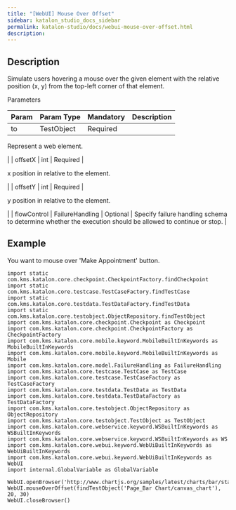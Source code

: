 ```yaml
---
title: "[WebUI] Mouse Over Offset" 
sidebar: katalon_studio_docs_sidebar
permalink: katalon-studio/docs/webui-mouse-over-offset.html 
description: 
---
```

Description
-----------

Simulate users hovering a mouse over the given element with the relative position (x, y) from the top-left corner of that element.

Parameters

| Param | Param Type | Mandatory | Description |
| --- | --- | --- | --- |
| to | TestObject | Required | 
Represent a web element.

 |
| offsetX | int | Required | 

x position in relative to the element.

 |
| offsetY | int | Required | 

y position in relative to the element.

 |
| flowControl | FailureHandling | Optional | Specify failure handling schema to determine whether the execution should be allowed to continue or stop. |

Example
-------

You want to mouse over 'Make Appointment' button.

```
import static com.kms.katalon.core.checkpoint.CheckpointFactory.findCheckpoint
import static com.kms.katalon.core.testcase.TestCaseFactory.findTestCase
import static com.kms.katalon.core.testdata.TestDataFactory.findTestData
import static com.kms.katalon.core.testobject.ObjectRepository.findTestObject
import com.kms.katalon.core.checkpoint.Checkpoint as Checkpoint
import com.kms.katalon.core.checkpoint.CheckpointFactory as CheckpointFactory
import com.kms.katalon.core.mobile.keyword.MobileBuiltInKeywords as MobileBuiltInKeywords
import com.kms.katalon.core.mobile.keyword.MobileBuiltInKeywords as Mobile
import com.kms.katalon.core.model.FailureHandling as FailureHandling
import com.kms.katalon.core.testcase.TestCase as TestCase
import com.kms.katalon.core.testcase.TestCaseFactory as TestCaseFactory
import com.kms.katalon.core.testdata.TestData as TestData
import com.kms.katalon.core.testdata.TestDataFactory as TestDataFactory
import com.kms.katalon.core.testobject.ObjectRepository as ObjectRepository
import com.kms.katalon.core.testobject.TestObject as TestObject
import com.kms.katalon.core.webservice.keyword.WSBuiltInKeywords as WSBuiltInKeywords
import com.kms.katalon.core.webservice.keyword.WSBuiltInKeywords as WS
import com.kms.katalon.core.webui.keyword.WebUiBuiltInKeywords as WebUiBuiltInKeywords
import com.kms.katalon.core.webui.keyword.WebUiBuiltInKeywords as WebUI
import internal.GlobalVariable as GlobalVariable

WebUI.openBrowser('http://www.chartjs.org/samples/latest/charts/bar/stacked.html')
WebUI.mouseOverOffset(findTestObject('Page_Bar Chart/canvas_chart'), 20, 30)
WebUI.closeBrowser()
```